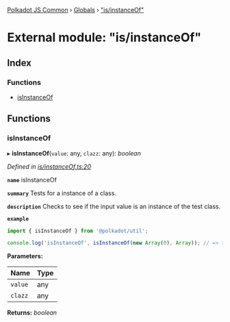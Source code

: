 [Polkadot JS Common](../README.md) › [Globals](../globals.md) › ["is/instanceOf"](_is_instanceof_.md)

# External module: "is/instanceOf"

## Index

### Functions

* [isInstanceOf](_is_instanceof_.md#isinstanceof)

## Functions

###  isInstanceOf

▸ **isInstanceOf**(`value`: any, `clazz`: any): *boolean*

*Defined in [is/instanceOf.ts:20](https://github.com/polkadot-js/common/blob/afce99ed/packages/util/src/is/instanceOf.ts#L20)*

**`name`** isInstanceOf

**`summary`** Tests for a instance of a class.

**`description`** 
Checks to see if the input value is an instance of the test class.

**`example`** 
<BR>

```javascript
import { isInstanceOf } from '@polkadot/util';

console.log('isInstanceOf', isInstanceOf(new Array(0), Array)); // => true
```

**Parameters:**

Name | Type |
------ | ------ |
`value` | any |
`clazz` | any |

**Returns:** *boolean*
